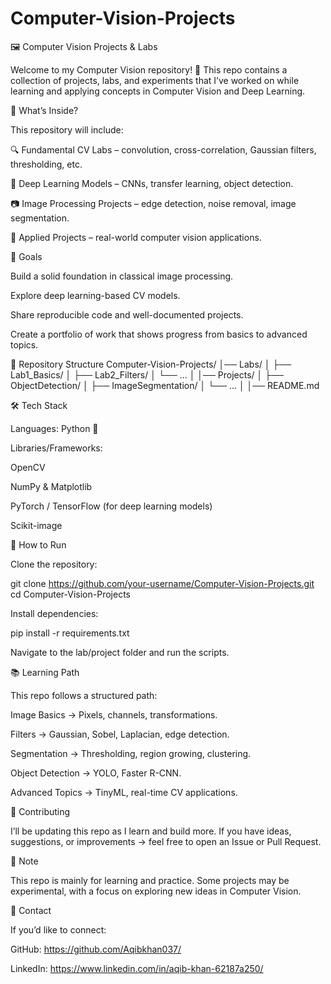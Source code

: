 # Computer-Vision-Projects
🖼️ Computer Vision Projects & Labs

Welcome to my Computer Vision repository! 🚀
This repo contains a collection of projects, labs, and experiments that I’ve worked on while learning and applying concepts in Computer Vision and Deep Learning.

📌 What’s Inside?

This repository will include:

🔍 Fundamental CV Labs – convolution, cross-correlation, Gaussian filters, thresholding, etc.

🤖 Deep Learning Models – CNNs, transfer learning, object detection.

📷 Image Processing Projects – edge detection, noise removal, image segmentation.

🧠 Applied Projects – real-world computer vision applications.

🎯 Goals

Build a solid foundation in classical image processing.

Explore deep learning-based CV models.

Share reproducible code and well-documented projects.

Create a portfolio of work that shows progress from basics to advanced topics.

📂 Repository Structure
Computer-Vision-Projects/
│── Labs/
│    ├── Lab1_Basics/
│    ├── Lab2_Filters/
│    └── ...
│
│── Projects/
│    ├── ObjectDetection/
│    ├── ImageSegmentation/
│    └── ...
│
│── README.md

🛠️ Tech Stack

Languages: Python 🐍

Libraries/Frameworks:

OpenCV

NumPy & Matplotlib

PyTorch / TensorFlow (for deep learning models)

Scikit-image

🚀 How to Run

Clone the repository:

git clone https://github.com/your-username/Computer-Vision-Projects.git
cd Computer-Vision-Projects


Install dependencies:

pip install -r requirements.txt


Navigate to the lab/project folder and run the scripts.

📚 Learning Path

This repo follows a structured path:

Image Basics → Pixels, channels, transformations.

Filters → Gaussian, Sobel, Laplacian, edge detection.

Segmentation → Thresholding, region growing, clustering.

Object Detection → YOLO, Faster R-CNN.

Advanced Topics → TinyML, real-time CV applications.

🤝 Contributing

I’ll be updating this repo as I learn and build more.
If you have ideas, suggestions, or improvements → feel free to open an Issue or Pull Request.

📌 Note

This repo is mainly for learning and practice. Some projects may be experimental, with a focus on exploring new ideas in Computer Vision.

📧 Contact

If you’d like to connect:

GitHub: https://github.com/Aqibkhan037/

LinkedIn: https://www.linkedin.com/in/aqib-khan-62187a250/
